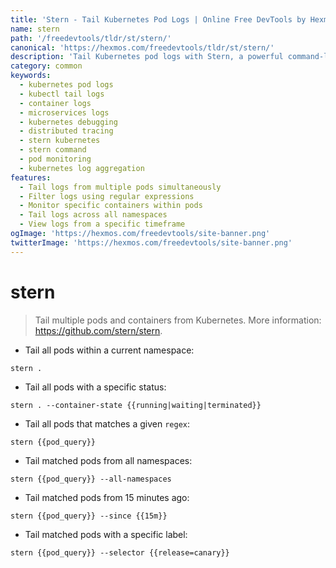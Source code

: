 ```yaml
---
title: 'Stern - Tail Kubernetes Pod Logs | Online Free DevTools by Hexmos'
name: stern
path: '/freedevtools/tldr/st/stern/'
canonical: 'https://hexmos.com/freedevtools/tldr/st/stern/'
description: 'Tail Kubernetes pod logs with Stern, a powerful command-line tool for monitoring multiple pods and containers. Quickly debug applications and filter logs using regular expressions. Free online tool, no registration required.'
category: common
keywords:
  - kubernetes pod logs
  - kubectl tail logs
  - container logs
  - microservices logs
  - kubernetes debugging
  - distributed tracing
  - stern kubernetes
  - stern command
  - pod monitoring
  - kubernetes log aggregation
features:
  - Tail logs from multiple pods simultaneously
  - Filter logs using regular expressions
  - Monitor specific containers within pods
  - Tail logs across all namespaces
  - View logs from a specific timeframe
ogImage: 'https://hexmos.com/freedevtools/site-banner.png'
twitterImage: 'https://hexmos.com/freedevtools/site-banner.png'
---
```


# stern

> Tail multiple pods and containers from Kubernetes.
> More information: <https://github.com/stern/stern>.

- Tail all pods within a current namespace:

`stern .`

- Tail all pods with a specific status:

`stern . --container-state {{running|waiting|terminated}}`

- Tail all pods that matches a given `regex`:

`stern {{pod_query}}`

- Tail matched pods from all namespaces:

`stern {{pod_query}} --all-namespaces`

- Tail matched pods from 15 minutes ago:

`stern {{pod_query}} --since {{15m}}`

- Tail matched pods with a specific label:

`stern {{pod_query}} --selector {{release=canary}}`
